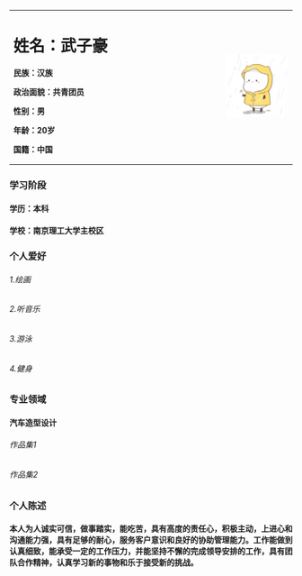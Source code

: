 <div>
<table border="0">
   <tr>
     <td width="75%">
       <h1>姓名：武子豪</h1>
       <p><b>民族：汉族</b></p>
       <p><b>政治面貌：共青团员</b></p>
       <p><b>性别：男</b></p>
       <p><b>年龄：20岁</b></p>
       <p><b>国籍：中国</b></p>
    </td>
    <td width="25%">
       <img src="/u=3079056653,2806204018&fm=26&gp=0.jpg" width="100%">                 
     </td>
   </tr>
</table>

### 学习阶段  
#### 学历：本科
#### 学校：南京理工大学主校区

### 个人爱好
###### 1.绘画
###### 2.听音乐
###### 3.游泳
###### 4.健身
### 专业领域
#### 汽车造型设计
###### 作品集1
###### 作品集2
### 个人陈述 
#### 本人为人诚实可信，做事踏实，能吃苦，具有高度的责任心，积极主动，上进心和沟通能力强，具有足够的耐心，服务客户意识和良好的协助管理能力。工作能做到认真细致，能承受一定的工作压力，并能坚持不懈的完成领导安排的工作，具有团队合作精神，认真学习新的事物和乐于接受新的挑战。

